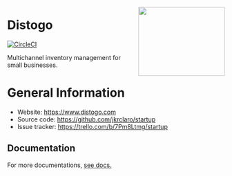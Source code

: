 <a href='https://github.com/jkrclaro/distogo'><img src='https://github.com/jkrclaro/distogo/blob/master/src/distogo/static/img/distogo.png' align='right' width='200' height='160' /></a>

# Distogo
[![CircleCI](https://circleci.com/gh/jkrclaro/distogo/tree/master.svg?style=svg&circle-token=6e39dbce5406cefdb75a5cd1e6eec03c225c055d)](https://circleci.com/gh/jkrclaro/distogo/tree/master)

Multichannel inventory management for small businesses.

# General Information
- Website: https://www.distogo.com
- Source code: https://github.com/jkrclaro/startup
- Issue tracker: https://trello.com/b/7Pm8Ltmg/startup

## Documentation

For more documentations, [see docs.](https://github.com/jkrclaro/distogo/tree/master/docs)
